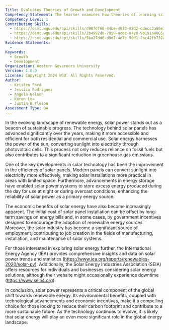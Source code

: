 ```yaml
---
Title: Evaluates Theories of Growth and Development
Competency Statement: The learner examines how theories of learning science and learner growth and development influence educational practices.
Competency Level: 1
Contributing Skills:
  - https://osmt.wgu.edu/api/skills/d90fdf60-44be-4673-87d2-ddecc3a86e33
  - https://osmt.wgu.edu/api/skills/2b4992d0-7959-4cdc-8420-9b191a4865cd
  - https://osmt.wgu.edu/api/skills/5ba27dd6-d9d7-4e7e-90d1-2ac42fb732ab
Evidence Statements:
  - 
Keywords:
  - Growth
  - Development
Organization: Western Governors University
Version: 1.0.0
License: Copyright 2024 WGU. All Rights Reserved.
Author:
  - Kristen Ford
  - Jessica Rodriguez
  - Angela Nelson
  - Karen Lea
  - Justin Burleson
Assessment Type: OA
---
```


In the evolving landscape of renewable energy, solar power stands out as a beacon of sustainable progress. The technology behind solar panels has advanced significantly over the years, making it more accessible and efficient for both residential and commercial use. Solar energy harnesses the power of the sun, converting sunlight into electricity through photovoltaic cells. This process not only reduces reliance on fossil fuels but also contributes to a significant reduction in greenhouse gas emissions.

One of the key developments in solar technology has been the improvement in the efficiency of solar panels. Modern panels can convert sunlight into electricity more effectively, making solar installations more practical in areas with limited space. Furthermore, advancements in energy storage have enabled solar power systems to store excess energy produced during the day for use at night or during overcast conditions, enhancing the reliability of solar power as a primary energy source.

The economic benefits of solar energy have also become increasingly apparent. The initial cost of solar panel installation can be offset by long-term savings on energy bills and, in some cases, by government incentives designed to encourage the adoption of renewable energy sources. Moreover, the solar industry has become a significant source of employment, contributing to job creation in the fields of manufacturing, installation, and maintenance of solar systems.

For those interested in exploring solar energy further, the International Energy Agency (IEA) provides comprehensive insights and data on solar power trends and statistics (https://www.iea.org/reports/renewables-2020/solar-pv). Additionally, the Solar Energy Industries Association (SEIA) offers resources for individuals and businesses considering solar energy solutions, although their website might occasionally experience downtime (https://www.seia4.org).

In conclusion, solar power represents a critical component of the global shift towards renewable energy. Its environmental benefits, coupled with technological advancements and economic incentives, make it a compelling choice for those looking to reduce their carbon footprint and contribute to a more sustainable future. As the technology continues to evolve, it is likely that solar energy will play an even more significant role in the global energy landscape.
